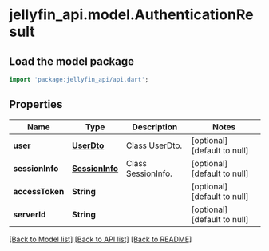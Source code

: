 # jellyfin_api.model.AuthenticationResult

## Load the model package
```dart
import 'package:jellyfin_api/api.dart';
```

## Properties
Name | Type | Description | Notes
------------ | ------------- | ------------- | -------------
**user** | [**UserDto**](UserDto.md) | Class UserDto. | [optional] [default to null]
**sessionInfo** | [**SessionInfo**](SessionInfo.md) | Class SessionInfo. | [optional] [default to null]
**accessToken** | **String** |  | [optional] [default to null]
**serverId** | **String** |  | [optional] [default to null]

[[Back to Model list]](../README.md#documentation-for-models) [[Back to API list]](../README.md#documentation-for-api-endpoints) [[Back to README]](../README.md)



